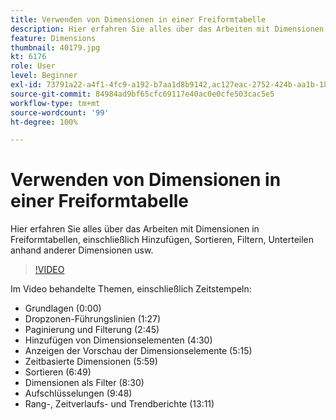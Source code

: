 ```yaml
---
title: Verwenden von Dimensionen in einer Freiformtabelle
description: Hier erfahren Sie alles über das Arbeiten mit Dimensionen in Freiformtabellen, einschließlich Hinzufügen, Sortieren, Filtern, Unterteilen anhand anderer Dimensionen usw.
feature: Dimensions
thumbnail: 40179.jpg
kt: 6176
role: User
level: Beginner
exl-id: 73791a22-a4f1-4fc9-a192-b7aa1d8b9142,ac127eac-2752-424b-aa1b-18a9688d42db
source-git-commit: 84984ad9bf65cfc69117e40ac0e0cfe503cac5e5
workflow-type: tm+mt
source-wordcount: '99'
ht-degree: 100%

---
```


# Verwenden von Dimensionen in einer Freiformtabelle

Hier erfahren Sie alles über das Arbeiten mit Dimensionen in Freiformtabellen, einschließlich Hinzufügen, Sortieren, Filtern, Unterteilen anhand anderer Dimensionen usw.

>[!VIDEO](https://video.tv.adobe.com/v/40179/?quality=12&learn=on)

Im Video behandelte Themen, einschließlich Zeitstempeln:

* Grundlagen (0:00)
* Dropzonen-Führungslinien (1:27)
* Paginierung und Filterung (2:45)
* Hinzufügen von Dimensionselementen (4:30)
* Anzeigen der Vorschau der Dimensionselemente (5:15)
* Zeitbasierte Dimensionen (5:59)
* Sortieren (6:49)
* Dimensionen als Filter (8:30)
* Aufschlüsselungen (9:48)
* Rang-, Zeitverlaufs- und Trendberichte (13:11)

